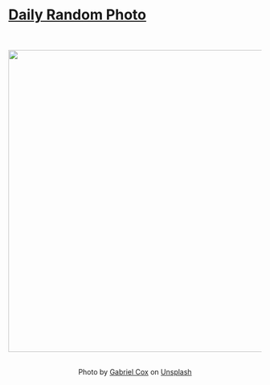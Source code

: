 # [Daily Random Photo](https://www.dailyrandomphoto.com/)

<div align="center">
  <br>
  <br>
  <a href="https://www.dailyrandomphoto.com/p/2024/2024-10-06/"><img src="https://images.unsplash.com/photo-1727013031787-858020654797?crop=entropy&cs=tinysrgb&fit=max&fm=jpg&ixid=M3w3NzUwOHwwfDF8cmFuZG9tfHx8fHx8fHx8MTcyODE3NTM3Mnw&ixlib=rb-4.0.3&q=80&w=1080" width="600px"></a>
  <br>
  <br>
  <p class="has-text-grey">Photo by <a href="https://unsplash.com/@pendulumphotographs?utm_source=Daily%20Random%20Photo&amp;utm_medium=referral" target="_blank" rel="noopener noreferrer">Gabriel Cox</a> on <a href="https://unsplash.com/photos/a-view-of-a-mountain-at-sunset-from-a-plane-79VOCg2aIkA?utm_source=Daily%20Random%20Photo&amp;utm_medium=referral" target="_blank" rel="noopener noreferrer">Unsplash</a></p>
</div>
